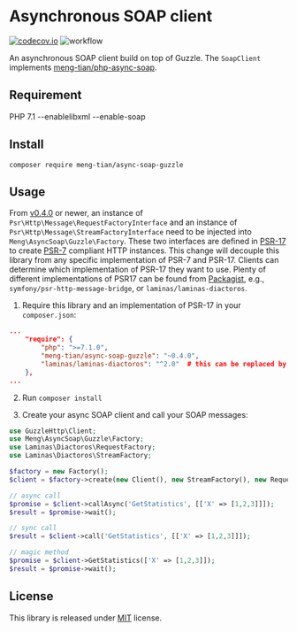 # Asynchronous SOAP client

[![codecov.io](https://codecov.io/github/meng-tian/async-soap-guzzle/coverage.svg?branch=master)](https://codecov.io/github/meng-tian/async-soap-guzzle?branch=master) ![workflow](https://github.com/meng-tian/async-soap-guzzle/actions/workflows/main.yaml/badge.svg)

An asynchronous SOAP client build on top of Guzzle. The `SoapClient` implements [meng-tian/php-async-soap](https://github.com/meng-tian/php-async-soap).

## Requirement
PHP 7.1 --enablelibxml --enable-soap

## Install
```
composer require meng-tian/async-soap-guzzle
```

## Usage
From [v0.4.0](https://github.com/meng-tian/async-soap-guzzle/tree/v0.4.0) or newer, an instance of `Psr\Http\Message\RequestFactoryInterface` and an instance of `Psr\Http\Message\StreamFactoryInterface` need to be injected into `Meng\AsyncSoap\Guzzle\Factory`. These two interfaces are defined in [PSR-17](https://www.php-fig.org/psr/psr-17/) to create [PSR-7](https://www.php-fig.org/psr/psr-7/) compliant HTTP instances. This change will decouple this library from any specific implementation of PSR-7 and PSR-17. Clients can determine which implementation of PSR-17 they want to use. Plenty of different implementations of PSR17 can be found from [Packagist](https://packagist.org/?query=psr-17), e.g., `symfony/psr-http-message-bridge`, or `laminas/laminas-diactoros`.

1. Require this library and an implementation of PSR-17 in your `composer.json`:
```json
...
    "require": {
        "php": ">=7.1.0",
        "meng-tian/async-soap-guzzle": "~0.4.0",
        "laminas/laminas-diactoros": "^2.0"  # this can be replaced by any implementation of PSR-17
    },
...
```
2. Run `composer install`

3. Create your async SOAP client and call your SOAP messages:
```php
use GuzzleHttp\Client;
use Meng\AsyncSoap\Guzzle\Factory;
use Laminas\Diactoros\RequestFactory;
use Laminas\Diactoros\StreamFactory;

$factory = new Factory();
$client = $factory->create(new Client(), new StreamFactory(), new RequestFactory(), 'http://www.webservicex.net/Statistics.asmx?WSDL');

// async call
$promise = $client->callAsync('GetStatistics', [['X' => [1,2,3]]]);
$result = $promise->wait();

// sync call
$result = $client->call('GetStatistics', [['X' => [1,2,3]]]);

// magic method
$promise = $client->GetStatistics(['X' => [1,2,3]]);
$result = $promise->wait();
```

## License
This library is released under [MIT](https://github.com/meng-tian/async-soap-guzzle/blob/master/LICENSE) license.
